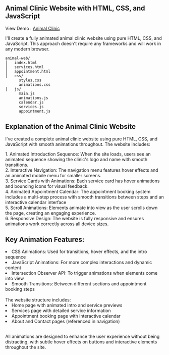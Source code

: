 <h2>Animal Clinic Website with HTML, CSS, and JavaScript</h2>
<p>View Demo : <a href="">Animal Clinic</a></p>
<p>I'll create a fully animated animal clinic website using pure HTML, CSS, and JavaScript. This approach doesn't require any frameworks and will work in any modern browser.</p>

```
animal-web/
│   index.html
│   services.html
│   appointment.html
│   css/
      styles.css
      animations.css
│   js/
      main.js
      animations.js
      calendar.js
      services.js
      appointment.js
```

<h2>Explanation of the Animal Clinic Website</h2>
<p>I've created a complete animal clinic website using pure HTML, CSS, and JavaScript with smooth animations throughout. The website includes:</p>
<span>1. Animated Introduction Sequence: When the site loads, users see an animated sequence showing the clinic's logo and name with smooth transitions.</span>
<br>
<span>2. Interactive Navigation: The navigation menu features hover effects and an animated mobile menu for smaller screens.</span>
<br>
<span>3. Service Cards with Animations: Each service card has hover animations and bouncing icons for visual feedback.</span>
<br>
<span>4. Animated Appointment Calendar: The appointment booking system includes a multi-step process with smooth transitions between steps and an interactive calendar interface</span>
<br>
<span>5. Scroll Animations: Elements animate into view as the user scrolls down the page, creating an engaging experience.</span>
<br>
<span>6. Responsive Design: The website is fully responsive and ensures animations work correctly across all device sizes.</span>
<h2>Key Animation Features:</h2>
<li>CSS Animations: Used for transitions, hover effects, and the intro sequence</li>
<li>JavaScript Animations: For more complex interactions and dynamic content</li>
<li>Intersection Observer API: To trigger animations when elements come into view</li>
<li>Smooth Transitions: Between different sections and appointment booking steps</li>
<br>
<span>The website structure includes:</span>
<li>Home page with animated intro and service previews</li>
<li>Services page with detailed service information</li>
<li>Appointment booking page with interactive calendar</li>
<li>About and Contact pages (referenced in navigation)</li>
<br>
<p>All animations are designed to enhance the user experience without being distracting, with subtle hover effects on buttons and interactive elements throughout the site.</p>
